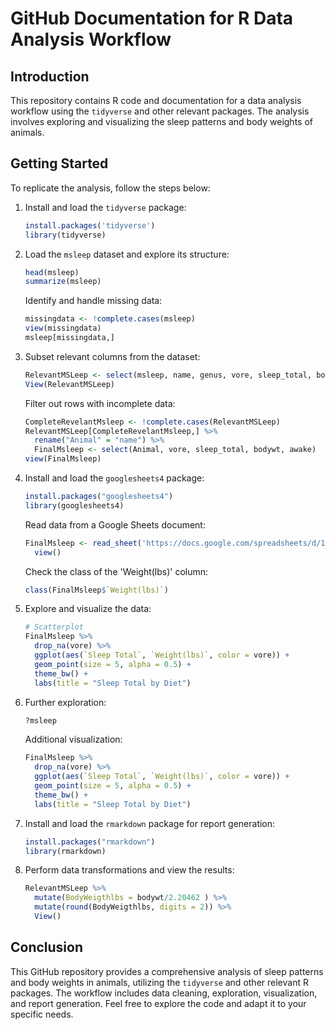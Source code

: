 # GitHub Documentation for R Data Analysis Workflow

## Introduction

This repository contains R code and documentation for a data analysis workflow using the `tidyverse` and other relevant packages. The analysis involves exploring and visualizing the sleep patterns and body weights of animals.

## Getting Started

To replicate the analysis, follow the steps below:

1. Install and load the `tidyverse` package:

   ```R
   install.packages('tidyverse')
   library(tidyverse)
   ```

2. Load the `msleep` dataset and explore its structure:

   ```R
   head(msleep)
   summarize(msleep)
   ```

   Identify and handle missing data:

   ```R
   missingdata <- !complete.cases(msleep)
   view(missingdata)
   msleep[missingdata,]
   ```

3. Subset relevant columns from the dataset:

   ```R
   RelevantMSLeep <- select(msleep, name, genus, vore, sleep_total, bodywt, awake)
   View(RelevantMSLeep)
   ```

   Filter out rows with incomplete data:

   ```R
   CompleteRevelantMsleep <- !complete.cases(RelevantMSLeep)
   RelevantMSLeep[CompleteRevelantMsleep,] %>%
     rename("Animal" = "name") %>%
     FinalMsleep <- select(Animal, vore, sleep_total, bodywt, awake)
   view(FinalMsleep)
   ```

4. Install and load the `googlesheets4` package:

   ```R
   install.packages("googlesheets4")
   library(googlesheets4)
   ```

   Read data from a Google Sheets document:

   ```R
   FinalMsleep <- read_sheet('https://docs.google.com/spreadsheets/d/1UyvrJ14oumkPtzYkDsh_lrbm1Z3Qrk5tsQ9tETVVK_s/edit?usp=sharing') %>%
     view()
   ```

   Check the class of the 'Weight(lbs)' column:

   ```R
   class(FinalMsleep$`Weight(lbs)`)
   ```

5. Explore and visualize the data:

   ```R
   # Scatterplot
   FinalMsleep %>%
     drop_na(vore) %>%
     ggplot(aes(`Sleep Total`, `Weight(lbs)`, color = vore)) +
     geom_point(size = 5, alpha = 0.5) +
     theme_bw() +
     labs(title = "Sleep Total by Diet")
   ```

6. Further exploration:

   ```R
   ?msleep
   ```

   Additional visualization:

   ```R
   FinalMsleep %>%
     drop_na(vore) %>%
     ggplot(aes(`Sleep Total`, `Weight(lbs)`, color = vore)) +
     geom_point(size = 5, alpha = 0.5) +
     theme_bw() +
     labs(title = "Sleep Total by Diet")
   ```

7. Install and load the `rmarkdown` package for report generation:

   ```R
   install.packages("rmarkdown")
   library(rmarkdown)
   ```

8. Perform data transformations and view the results:

   ```R
   RelevantMSLeep %>%
     mutate(BodyWeigthlbs = bodywt/2.20462 ) %>%
     mutate(round(BodyWeigthlbs, digits = 2)) %>%
     View()
   ```

## Conclusion

This GitHub repository provides a comprehensive analysis of sleep patterns and body weights in animals, utilizing the `tidyverse` and other relevant R packages. The workflow includes data cleaning, exploration, visualization, and report generation. Feel free to explore the code and adapt it to your specific needs.
